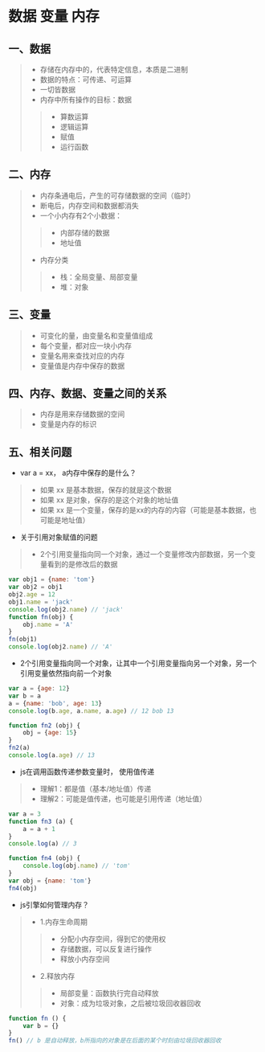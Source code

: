# 数据 变量 内存
## 一、数据
>+ 存储在内存中的，代表特定信息，本质是二进制
>+ 数据的特点：可传递、可运算
>+ 一切皆数据 
>+ 内存中所有操作的目标：数据
>>+ 算数运算
>>+ 逻辑运算
>>+ 赋值
>>+ 运行函数
## 二、内存
>+ 内存条通电后，产生的可存储数据的空间（临时）
>+ 断电后，内存空间和数据都消失
>+ 一个小内存有2个小数据：
>>+ 内部存储的数据
>>+ 地址值
>+ 内存分类
>>+ 栈：全局变量、局部变量
>>+ 堆：对象
## 三、变量
>+ 可变化的量，由变量名和变量值组成
>+ 每个变量，都对应一块小内存
>+ 变量名用来查找对应的内存
>+ 变量值是内存中保存的数据
## 四、内存、数据、变量之间的关系
>+ 内存是用来存储数据的空间
>+ 变量是内存的标识
## 五、相关问题
+ var a = xx， a内存中保存的是什么？
>+ 如果 xx 是基本数据，保存的就是这个数据
>+ 如果 xx 是对象，保存的是这个对象的地址值
>+ 如果 xx 是一个变量，保存的是xx的内存的内容（可能是基本数据，也可能是地址值）
+ 关于引用对象赋值的问题
>+ 2个引用变量指向同一个对象，通过一个变量修改内部数据，另一个变量看到的是修改后的数据
```javascript
var obj1 = {name: 'tom'}
var obj2 = obj1
obj2.age = 12
obj1.name = 'jack'
console.log(obj2.name) // 'jack'
function fn(obj) {
    obj.name = 'A'
}
fn(obj1)
console.log(obj2.name) // 'A'
```
+ 2个引用变量指向同一个对象，让其中一个引用变量指向另一个对象，另一个引用变量依然指向前一个对象
```javascript
var a = {age: 12}
var b = a
a = {name: 'bob', age: 13}
console.log(b.age, a.name, a.age) // 12 bob 13

function fn2 (obj) {
    obj = {age: 15}
}
fn2(a)
console.log(a.age) // 13
```
+ js在调用函数传递参数变量时， 使用值传递
>+ 理解1：都是值（基本/地址值）传递
>+ 理解2：可能是值传递，也可能是引用传递（地址值）
```javascript
var a = 3
function fn3 (a) {
    a = a + 1
}
console.log(a) // 3

function fn4 (obj) {
    console.log(obj.name) // 'tom'
}
var obj = {name: 'tom'}
fn4(obj)
```
+ js引擎如何管理内存？
>+ 1.内存生命周期
>>+ 分配小内存空间，得到它的使用权
>>+ 存储数据，可以反复进行操作
>>+ 释放小内存空间
>+ 2.释放内存
>>+ 局部变量：函数执行完自动释放
>>+ 对象：成为垃圾对象，之后被垃圾回收器回收
```javascript
function fn () {
    var b = {}
}
fn() // b 是自动释放，b所指向的对象是在后面的某个时刻由垃圾回收器回收
```

